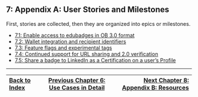 7: Appendix A: User Stories and Milestones
---------------------------------------

First, stories are collected, then they are organized into epics or milestones.

* [7.1: Enable access to edubadges in OB 3.0 format](71-enable-access-to-edubadges-in-ob3-format.md)
* [7.2: Wallet integration and recipient identifiers](72-wallet-integration-and-recipient-identifiers.md)
* [7.3: Feature flags and experimental tags](73-feature-flags-and-experimental-tags.md)
* [7.4: Continued support for URL sharing and 2.0 verification](74-continued-support-for-url-sharing-and-2-verification.md)
* [7.5: Share a badge to LinkedIn as a Certification on a user’s Profile](75-share-a-badge-to-linkedin-as-a-certification-on-a-users-profile.md)

---

| [Back to Index](ob3-edubadges/README.md)   | [Previous Chapter 6: Use Cases in Detail](ob3-edubadges/60-use-cases-in-detail.md)    | [Next Chapter 8: Appendix B: Resources](ob3-edubadges/80-appendix-b-resources.md) |
| :--- | :---: | ---: |
